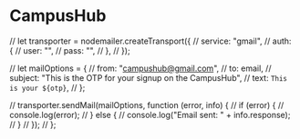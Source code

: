 # CampusHub

// let transporter = nodemailer.createTransport({
// service: "gmail",
// auth: {
// user: "",
// pass: "",
// },
// });

// let mailOptions = {
// from: "campushub@gmail.com",
// to: email,
// subject: "This is the OTP for your signup on the CampusHub",
// text: `This is your ${otp}`,
// };

// transporter.sendMail(mailOptions, function (error, info) {
// if (error) {
// console.log(error);
// } else {
// console.log("Email sent: " + info.response);
// }
// });
// };
